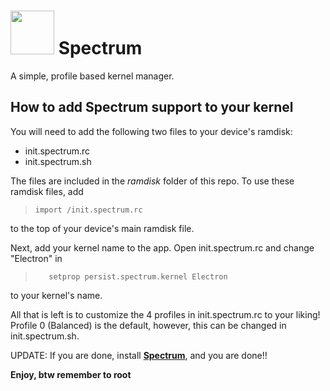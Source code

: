 # <img src="https://raw.githubusercontent.com/frap129/spectrum/master/app/src/main/res/mipmap-xxxhdpi/ic_launcher.png" width="70" height="70" /> Spectrum
A simple, profile based kernel manager.

## How to add Spectrum support to your kernel
You will need to add the following two files to your device's ramdisk:
- init.spectrum.rc
- init.spectrum.sh

The files are included in the _ramdisk_ folder of this repo. To use these ramdisk files, add
>     import /init.spectrum.rc

to the top of your device's main ramdisk file.

Next, add your kernel name to the app. Open init.spectrum.rc and change "Electron" in
>        setprop persist.spectrum.kernel Electron

to your kernel's name.

All that is left is to customize the 4 profiles in init.spectrum.rc to your liking! Profile 0 (Balanced) is the default, however, this can be changed in init.spectrum.sh.

UPDATE: If you are done, install [**Spectrum**](https://www.mediafire.com/file/l2ddgsm6pilwlyp/Spectrum-org.frap129.spectrum-1.5-5.apk/file), and you are done!!

**Enjoy, btw remember to root**
